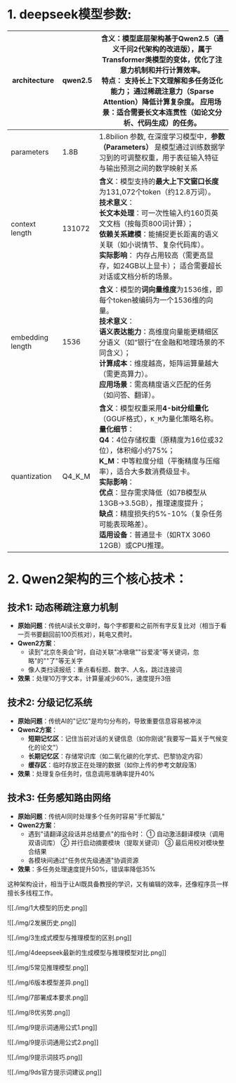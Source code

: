 # 1. deepseek模型参数:

| architecture     | qwen2.5 | **含义**：模型底层架构基于**Qwen2**.5（通义千问2代架构的改进版），属于Transformer类模型的变体，优化了注意力机制和并行计算效率。<br /> **特点**：  支持长上下文理解和多任务泛化能力； 通过稀疏注意力（Sparse Attention）降低计算复杂度。 **应用场景**：适合需要长文本连贯性（如论文分析、代码生成）的任务。 |
| ---------------- | ------- | ------------------------------------------------------------ |
| parameters       | 1.8B    | 1.8bilion 参数, 在深度学习模型中，**参数（Parameters）** 是模型通过训练数据学习到的可调整权重，用于表征输入特征与输出预测之间的数学映射关系 |
| context length   | 131072  | **含义**：模型支持的**最大上下文窗口长度**为131,072个token（约12.8万词）。 <br />**技术意义**： <br />    **长文本处理**：可一次性输入约160页英文文档（按每页800词计算）； <br />    **依赖关系建模**：能捕捉更长距离的语义关联（如小说情节、复杂代码库）。 <br />**实际影响**：  内存占用较高（需更高显存，如24GB以上显卡）； 适合需要超长对话或文档分析的场景。 |
| embedding length | 1536    | **含义**：模型的**词向量维度**为1536维，即每个token被编码为一个1536维的向量。 <br />**技术意义**：  <br />     **语义表达能力**：高维度向量能更精细区分语义（如“银行”在金融和地理场景的不同含义）； <br />     **计算成本**：维度越高，矩阵运算量越大（需更高算力）。 <br />**应用场景**：需高精度语义匹配的任务（如问答、翻译）。 |
| quantization     | Q4_K_M  | **含义**：模型权重采用**4-bit分组量化**（GGUF格式），`K_M`为量化策略名称。 <br />**量化细节**：  <br />    **Q4**：4位存储权重（原精度为16位或32位），体积缩小约75%； <br />    **K_M**：中等粒度分组（平衡精度与压缩率），适合大多数消费级显卡。 <br />**实际影响**：  <br />    **优点**：显存需求降低（如7B模型从13GB→3.5GB），推理速度提升； <br />    **缺点**：精度损失约5%-10%（复杂任务可能表现略差）。 <br />**适用设备**：普通显卡（如RTX 3060 12GB）或CPU推理。 |



# 2. Qwen2架构的三个核心技术：

## 技术1: 动态稀疏注意力机制

- **原始问题**：传统AI读长文章时，每个字都要和之前所有字反复比对（相当于看一页书要翻回前100页核对），耗电又费时。
- **Qwen2方案**：
  - 读到"北京冬奥会"时，自动关联"冰墩墩""谷爱凌"等关键词，忽略"的""了"等无关字
  - 像人类扫读报纸：重点看标题、数字、人名，跳过连接词
- **效果**：处理10万字文本，计算量减少60%，速度提升3倍



## 技术2: 分级记忆系统

- **原始问题**：传统AI的"记忆"是均匀分布的，导致重要信息容易被冲淡
- **Qwen2方案**：
  - **短期记忆区**：记住当前对话的关键信息（如你刚说"我要写一篇关于气候变化的论文"）
  - **长期记忆区**：存储常识库（如二氧化碳的化学式、巴黎协定内容）
  - **缓存区**：临时存放正在处理的数据（如你上传的参考文献段落）
- **效果**：处理复杂任务时，信息调用准确率提升40%



## 技术3: 任务感知路由网络

- **原始问题**：传统AI同时处理多个任务时容易"手忙脚乱"
- **Qwen2方案**：
  - 遇到"请翻译这段话并总结要点"的指令时：
    ① 自动激活翻译模块（调用双语词库）
    ② 并行启动摘要模块（提取关键词）
    ③ 最后用校对模块整合结果
  - 各模块间通过"任务优先级通道"协调资源
- **效果**：多任务处理速度提升50%，错误率降低35%



这种架构设计，相当于让AI既具备教授的学识，又有编辑的效率，还像程序员一样擅长多线程工作。


![[./img/1大模型的历史.png]]

![[./img/2发展历史.png]]

![[./img/3生成式模型与推理模型的区别.png]]

![[./img/4deepseek最新的生成模型与推理模型对比.png]]

![[./img/5常见推理模型.png]]

![[./img/6版本模型差异.png]]

![[./img/7部署成本要求.png]]

![[./img/8优劣势.png]]

![[./img/9提示词通用公式1.png]]

![[./img/9提示词通用公式2.png]]

![[./img/9提示词技巧.png]]

![[./img/9ds官方提示词建议.png]]